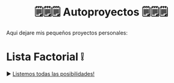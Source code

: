 <h1 align="center"> 🗒️🗒️🗒️  Autoproyectos  🗒️🗒️🗒️ </h1>

Aqui dejare mis pequeños proyectos personales:

# Lista Factorial ❕
► [Listemos todas las posibilidades!](https://github.com/gjmacias/list_factorial)
